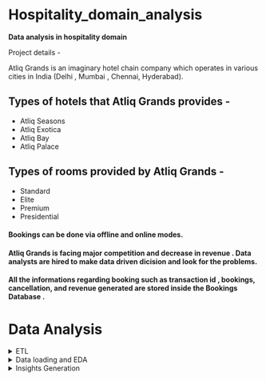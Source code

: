 # Hospitality_domain_analysis
**Data analysis in hospitality domain** 

Project details -  

Atliq Grands is an imaginary hotel chain company which operates in various cities in India (Delhi , Mumbai , Chennai, Hyderabad).

## Types of hotels that Atliq Grands provides -
<ul>
  <li>Atliq Seasons</li>
  <li>Atliq Exotica </li>
  <li>Atliq Bay </li>
  <li>Atliq Palace</li>
</ul>

## Types of rooms provided by Atliq Grands - 
<ul>
  <li>Standard</li>
  <li>Elite </li>
  <li>Premium </li>
  <li>Presidential</li>
</ul>

#### Bookings can be done via offline and online modes.

#### Atliq Grands is facing major competition and decrease in revenue . Data analysts are hired to make data driven dicision and look for the problems. 
#### All the informations regarding booking such as  transaction id , bookings, cancellation, and revenue generated are stored inside the Bookings Database .


# Data Analysis
 
<details>
  <summary>ETL</summary>
  
  ### ETL
  Created a copy of Bookings Database . All the analytics will be performed in the replicated version of Database. Data can either be loaded directly or after performing some transformations like normalisatio , aggregation . This process is called **ETL.** This Transformed Database is called Data Warehouse . A data analyst performs his query on this Data Warehouse.

This Data can be pulled in Python(Jupyter notebook) or SQL server to further analyze and perform queries.
</details>
<details>
<summary>Data loading and EDA</summary>
   
  ### Data loading and EDA
  Data was taken from csv files which are attached along with the project. EDA was performed for *Data Cleaning* , *Data Exploration* , *Data Transformation* and 
  *Data Visualisation*
  
</details>
<details>
<summary>Insights Generation</summary>
   
  ### Insights Generation
 After performing data analysis on the given dataset , various insights were found . 
 These includes *month by month revenue*, *month by month Ocuupancy percentage*, *Cities with most booking*, *Hotel type with most booking*. *Average revenue generated per hotel*
</details>
